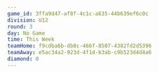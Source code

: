 ```yaml
---
game_id: 3ffa9d47-af8f-4c1c-a635-44b639ef6c0c
division: U12
round: 3
day: No Game
time: This Week
teamHome: f9cdba6b-db8c-466f-8507-4382fd2d5396
teamAway: e5ac34a2-923d-4f1d-b3ab-c9b523d4d4a6
diamond: 0
---
```

